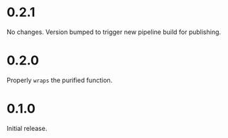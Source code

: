 # 0.2.1

No changes. Version bumped to trigger new pipeline build for publishing.

# 0.2.0

Properly `wraps` the purified function.

# 0.1.0

Initial release.
